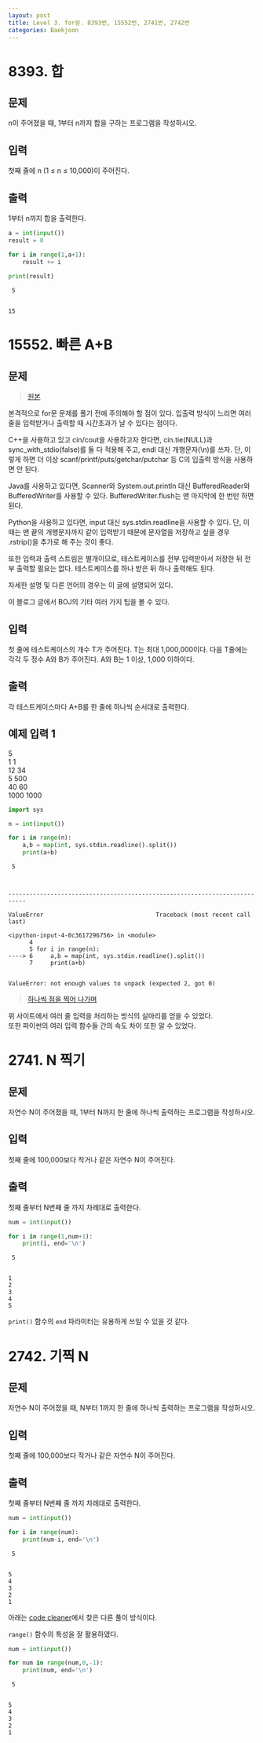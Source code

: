 ```yaml
---
layout: post
title: Level 3. for문. 8393번, 15552번, 2741번, 2742번
categories: Baekjoon
---
```




# 8393. 합

## 문제
n이 주어졌을 때, 1부터 n까지 합을 구하는 프로그램을 작성하시오.

## 입력
첫째 줄에 n (1 ≤ n ≤ 10,000)이 주어진다.

## 출력
1부터 n까지 합을 출력한다.


```python
a = int(input())
result = 0

for i in range(1,a+1):
    result += i
    
print(result)
```

     5


    15


# 15552. 빠른 A+B

## 문제
> [원본](https://www.acmicpc.net/problem/15552)

본격적으로 for문 문제를 풀기 전에 주의해야 할 점이 있다. 입출력 방식이 느리면 여러 줄을 입력받거나 출력할 때 시간초과가 날 수 있다는 점이다.

C++을 사용하고 있고 cin/cout을 사용하고자 한다면, cin.tie(NULL)과 sync_with_stdio(false)를 둘 다 적용해 주고, endl 대신 개행문자(\n)를 쓰자. 단, 이렇게 하면 더 이상 scanf/printf/puts/getchar/putchar 등 C의 입출력 방식을 사용하면 안 된다.

Java를 사용하고 있다면, Scanner와 System.out.println 대신 BufferedReader와 BufferedWriter를 사용할 수 있다. BufferedWriter.flush는 맨 마지막에 한 번만 하면 된다.

Python을 사용하고 있다면, input 대신 sys.stdin.readline을 사용할 수 있다. 단, 이때는 맨 끝의 개행문자까지 같이 입력받기 때문에 문자열을 저장하고 싶을 경우 .rstrip()을 추가로 해 주는 것이 좋다.

또한 입력과 출력 스트림은 별개이므로, 테스트케이스를 전부 입력받아서 저장한 뒤 전부 출력할 필요는 없다. 테스트케이스를 하나 받은 뒤 하나 출력해도 된다.

자세한 설명 및 다른 언어의 경우는 이 글에 설명되어 있다.

이 블로그 글에서 BOJ의 기타 여러 가지 팁을 볼 수 있다.


## 입력
첫 줄에 테스트케이스의 개수 T가 주어진다. T는 최대 1,000,000이다. 다음 T줄에는 각각 두 정수 A와 B가 주어진다. A와 B는 1 이상, 1,000 이하이다.

## 출력
각 테스트케이스마다 A+B를 한 줄에 하나씩 순서대로 출력한다.

## 예제 입력 1
5  
1 1  
12 34  
5 500  
40 60  
1000 1000  


```python
import sys

n = int(input())

for i in range(n):
    a,b = map(int, sys.stdin.readline().split())
    print(a+b)
```

     5



    ---------------------------------------------------------------------------
    
    ValueError                                Traceback (most recent call last)
    
    <ipython-input-4-0c3617296756> in <module>
          4 
          5 for i in range(n):
    ----> 6     a,b = map(int, sys.stdin.readline().split())
          7     print(a+b)


    ValueError: not enough values to unpack (expected 2, got 0)


> [하나씩 점을 찍어 나가며](https://dailyheumsi.tistory.com/32)

위 사이트에서 여러 줄 입력을 처리하는 방식의 실마리를 얻을 수 있었다.  
또한 파이썬의 여러 입력 함수들 간의 속도 차이 또한 알 수 있었다.

# 2741. N 찍기

## 문제
자연수 N이 주어졌을 때, 1부터 N까지 한 줄에 하나씩 출력하는 프로그램을 작성하시오.

## 입력
첫째 줄에 100,000보다 작거나 같은 자연수 N이 주어진다.

## 출력
첫째 줄부터 N번째 줄 까지 차례대로 출력한다.


```python
num = int(input())

for i in range(1,num+1):
    print(i, end='\n')
```

     5


    1
    2
    3
    4
    5


`print()` 함수의 `end` 파라미터는 유용하게 쓰일 수 있을 것 같다.

# 2742. 기찍 N

## 문제
자연수 N이 주어졌을 때, N부터 1까지 한 줄에 하나씩 출력하는 프로그램을 작성하시오.

## 입력
첫째 줄에 100,000보다 작거나 같은 자연수 N이 주어진다.

## 출력
첫째 줄부터 N번째 줄 까지 차례대로 출력한다.


```python
num = int(input())

for i in range(num):
    print(num-i, end='\n')
```

     5


    5
    4
    3
    2
    1


아래는 [code cleaner](https://cleancode-ws.tistory.com/37)에서 찾은 다른 풀이 방식이다.

`range()` 함수의 특성을 잘 활용하였다.


```python
num = int(input())

for num in range(num,0,-1):
    print(num, end='\n')
```

     5


    5
    4
    3
    2
    1



```python

```